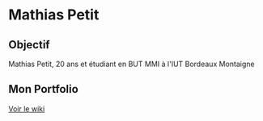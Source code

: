 # Mathias Petit

## Objectif

Mathias Petit, 20 ans et étudiant en BUT MMI à l'IUT Bordeaux Montaigne
## Mon Portfolio

[Voir le wiki](https://github.com/arthaud-proust/simple-portfolio/wiki)

